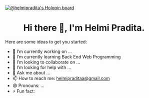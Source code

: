 [![@helmipradita's Holopin board](https://holopin.me/helmipradita)](https://holopin.io/@helmipradita)

<h1 align="center">Hi there 👋, I'm Helmi Pradita.</h1>

Here are some ideas to get you started:

- 🔭 I’m currently working on ... 
- 🌱 I’m currently learning Back End Web Programming
- 👯 I’m looking to collaborate on ...
- 🤔 I’m looking for help with ...
- 💬 Ask me about ...
- 📫 How to reach me: helmipraditaa@gmail.com
- 😄 Pronouns: ...
- ⚡ Fun fact: 


